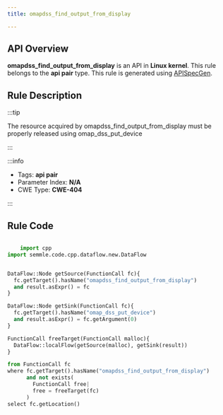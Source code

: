 ```yaml
---
title: omapdss_find_output_from_display

---
```



## API Overview
**omapdss_find_output_from_display** is an API in **Linux kernel**. This rule belongs to the **api pair** type. This rule is generated using [APISpecGen](../../tools/APISpecGen).
## Rule Description

:::tip

The resource acquired by omapdss_find_output_from_display must be properly released using omap_dss_put_device

:::

:::info

- Tags: **api pair**
- Parameter Index: **N/A**
- CWE Type: **CWE-404**

:::

## Rule Code
```python

    import cpp
import semmle.code.cpp.dataflow.new.DataFlow


DataFlow::Node getSource(FunctionCall fc){
  fc.getTarget().hasName("omapdss_find_output_from_display")
  and result.asExpr() = fc
}

DataFlow::Node getSink(FunctionCall fc){
  fc.getTarget().hasName("omap_dss_put_device")
  and result.asExpr() = fc.getArgument(0)
}

FunctionCall freeTarget(FunctionCall malloc){
  DataFlow::localFlow(getSource(malloc), getSink(result))
}

from FunctionCall fc
where fc.getTarget().hasName("omapdss_find_output_from_display")
      and not exists(
        FunctionCall free| 
        free = freeTarget(fc)
      )
select fc.getLocation()

    
```